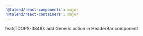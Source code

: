```yaml
---
'@talend/react-components': major
'@talend/react-containers': major
---
```


feat(TDOPS-3849): add Generic action in HeaderBar component
